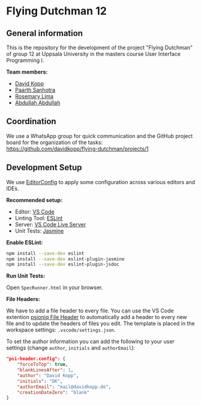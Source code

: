 # Flying Dutchman 12

## General information

This is the repository for the development of the project "Flying Dutchman" of group 12 at Uppsala University in the masters course User Interface Programming I.

**Team members:**

- [David Kopp](https://github.com/davidkopp)
- [Paarth Sanhotra](https://github.com/PaarthSan)
- [Rosemary Lima](https://github.com/Murka2022)
- [Abdullah Abdullah](https://github.com/Abdullah30jul)

## Coordination

We use a WhatsApp group for quick communication and the GitHub project board for the organization of the tasks:
https://github.com/davidkopp/flying-dutchman/projects/1

## Development Setup

We use [EditorConfig](https://editorconfig.org/) to apply some configuration across various editors and IDEs.

**Recommended setup:**

-   Editor: [VS Code](https://code.visualstudio.com/)
-   Linting Tool: [ESLint](https://eslint.org/)
-   Server: [VS Code Live Server](https://ritwickdey.github.io/vscode-live-server/)
-   Unit Tests: [Jasmine](https://jasmine.github.io/)

**Enable ESLint:**

```bash
npm install --save-dev eslint
npm install --save-dev eslint-plugin-jasmine
npm install --save-dev eslint-plugin-jsdoc
```

**Run Unit Tests:**

Open `SpecRunner.html` in your browser.

**File Headers:**

We have to add a file header to every file. You can use the VS Code extention [psioniq File Header](https://marketplace.visualstudio.com/items?itemName=psioniq.psi-header) to automatically add a header to every new file and to update the headers of files you edit.
The template is placed in the workspace settings: `.vscode/settings.json`.

To set the author information you can add the following to your user settings (change `author`, `initials` and `authorEmail`):

```json
"psi-header.config": {
    "forceToTop": true,
    "blankLinesAfter": 1,
    "author": "David Kopp",
    "initials": "DK",
    "authorEmail": "mail@davidkopp.de",
    "creationDateZero": "blank"
}
```
